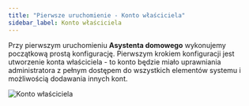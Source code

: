 ```yaml
---
title: "Pierwsze uruchomienie - Konto właściciela"
sidebar_label: Konto właściciela
---
```


Przy pierwszym uruchomieniu **Asystenta domowego** wykonujemy początkową prostą konfigurację. Pierwszym krokiem konfiguracji jest utworzenie konta właściciela - to konto będzie miało uprawniania administratora z pełnym dostępem do wszystkich elementów systemu i możliwością dodawania innych kont.

![Konto właściciela](/img/en/bramka/onboarding_step_1.png)

